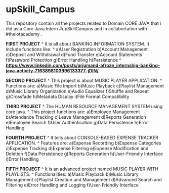 # upSkill_Campus

This repository contain all the projects related to Domain CORE JAVA that i did as a Core Java Intern #upSkillCampus and in collabortation with #theiotacademy .

**FIRST PROJECT**
^ It is all about BANKING INFORMATION SYSTEM. It include functions like:
^ a)User Registration  b)Account Management  c)Deposit and Withdrawal  d)Fund Transfer  e)Account Statements f)Password Protection  g)Error Handling  h)Persistence
^ **https://www.linkedin.com/posts/arjumand-afroze_internship-banking-java-activity-7163898103996133377-jDIN/**

**SECOND PROJECT**
^ This project is about MUSIC PLAYER APPLICATION.
^ Functions are:
a)Music File Import  b)Music Playback  c)Playlist Management  d)Music Library Organization  e)Audio Equalizer  f)Shuffle and Repeat  g)Crossfade  h)Metadata Display  i)File Format Compatibility

**THIRD PROJECT**
^ The HUMAN RESOURCE MANAGEMENT SYSTEM using core java.
^ This project functions are:
a)Employee Management  b)Attendance Tracking  c)Leave Management  d)Reports Generation  e)Employee Search  f)User Authentication  g)Data Persistence  h)Error Handling 

**FOURTH PROJECT**
^ It tells about CONSOLE-BASED EXPENSE TRACKER APPLICATION.
^ Features are:
a)Expense Recording   b)Expense Categories  c)Expense Tracking  d)Expense Filtering  e)Expense Modification and Deletion  f)Data Persistence  g)Reports Generation   h)User-Friendly Interface   i)Error Handling

**FIFTH PROJECT**
^ It is an advanced project named MUSIC PLAYER WITH PLAYLISTS.
^ Functionalities: 
a)Music Playback  b)Music Library Management  c)Playlist Creation and Management  d)Advanced Search and Filtering  e)Error Handling and Logging  f)User-Friendly Interface

